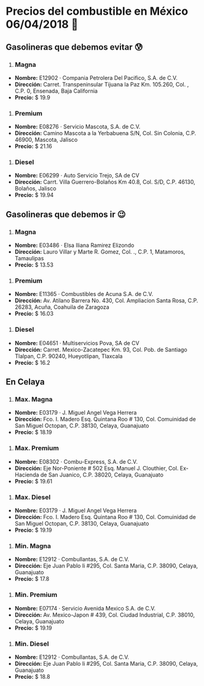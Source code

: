 # Precios del combustible en México 06/04/2018 :car:

## Gasolineras que debemos evitar :cold_sweat:
1. ### Magna
  * **Nombre:** E12902 · Compania Petrolera Del Pacifico, S.A. de C.V.
  * **Dirección:** Carret. Transpeninsular Tijuana la Paz Km. 105.260, Col. , C.P. 0, Ensenada, Baja California
  * **Precio:** $ 19.9

1. ### Premium
  * **Nombre:** E08276 · Servicio Mascota, S.A. de C.V.
  * **Dirección:** Camino Mascota a la Yerbabuena S/N, Col. Sin Colonia, C.P. 46900, Mascota, Jalisco
  * **Precio:** $ 21.16

1. ### Diesel
  * **Nombre:** E06299 · Auto Servicio Trejo, SA de CV
  * **Dirección:** Carrt. Villa Guerrero-Bolaños Km 40.8, Col. S/D, C.P. 46130, Bolaños, Jalisco
  * **Precio:** $ 19.94


## Gasolineras que debemos ir :wink:
1. ### Magna
  * **Nombre:** E03486 · Elsa Iliana Ramirez Elizondo
  * **Dirección:** Lauro Villar y Marte R. Gomez, Col. ., C.P. 1, Matamoros, Tamaulipas
  * **Precio:** $ 13.53

1. ### Premium
  * **Nombre:** E11365 · Combustibles de Acuna S.A. de C.V.
  * **Dirección:** Av. Atilano Barrera No. 430, Col. Ampliacion Santa Rosa, C.P. 26283, Acuña, Coahuila de Zaragoza
  * **Precio:** $ 16.03

1. ### Diesel
  * **Nombre:** E04651 · Multiservicios Pova, SA de CV
  * **Dirección:** Carret. Mexico-Zacatepec Km. 93, Col. Pob. de Santiago Tlalpan, C.P. 90240, Hueyotlipan, Tlaxcala
  * **Precio:** $ 16.2


## En Celaya
1. ### Max. Magna
  * **Nombre:** E03179 · J. Miguel Angel Vega Herrera
  * **Dirección:** Fco. I. Madero Esq. Quintana Roo # 130, Col. Comuinidad de San Miguel Octopan, C.P. 38130, Celaya, Guanajuato
  * **Precio:** $ 18.19

1. ### Max. Premium
  * **Nombre:** E08302 · Combu-Express, S.A. de C.V.
  * **Dirección:** Eje Nor-Poniente # 502 Esq. Manuel J. Clouthier, Col. Ex-Hacienda de San Juanico, C.P. 38020, Celaya, Guanajuato
  * **Precio:** $ 19.61

1. ### Max. Diesel
  * **Nombre:** E03179 · J. Miguel Angel Vega Herrera
  * **Dirección:** Fco. I. Madero Esq. Quintana Roo # 130, Col. Comuinidad de San Miguel Octopan, C.P. 38130, Celaya, Guanajuato
  * **Precio:** $ 19.19

1. ### Min. Magna
  * **Nombre:** E12912 · Combullantas, S.A. de C.V.
  * **Dirección:** Eje Juan Pablo Ii #295, Col. Santa Maria, C.P. 38090, Celaya, Guanajuato
  * **Precio:** $ 17.8

1. ### Min. Premium
  * **Nombre:** E07174 · Servicio Avenida Mexico S.A. de C.V.
  * **Dirección:** Av. Mexico-Japon # 439, Col. Ciudad Industrial, C.P. 38010, Celaya, Guanajuato
  * **Precio:** $ 19.19

1. ### Min. Diesel
  * **Nombre:** E12912 · Combullantas, S.A. de C.V.
  * **Dirección:** Eje Juan Pablo Ii #295, Col. Santa Maria, C.P. 38090, Celaya, Guanajuato
  * **Precio:** $ 18.8